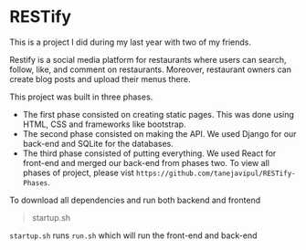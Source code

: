 # RESTify


This is a project I did during my last year with two of my friends.


Restify is a social media platform for restaurants where users can search, follow, like, and comment on restaurants. 
Moreover, restaurant owners can create blog posts and upload their menus there.





This project was built in three phases.
- The first phase consisted on creating static pages. This was done using HTML, CSS and frameworks like bootstrap. 
- The second phase consisted on making the API. We used Django for our back-end and SQLite for the databases.
- The third phase consisted of putting everything. We used React for front-end and merged our back-end from phases two.
To view all phases of project, please vist `https://github.com/tanejavipul/RESTify-Phases`.





To download all dependencies and run both backend and frontend 
> startup.sh


`startup.sh` runs `run.sh` which will run the front-end and back-end
